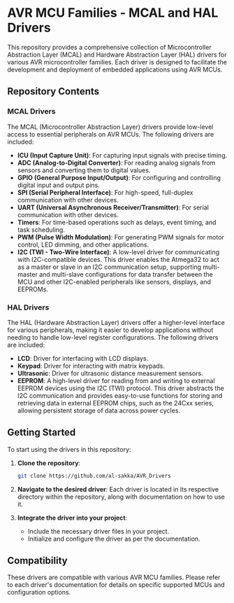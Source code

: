 # AVR MCU Families - MCAL and HAL Drivers

This repository provides a comprehensive collection of Microcontroller Abstraction Layer (MCAL) and Hardware Abstraction Layer (HAL) drivers for various AVR microcontroller families. Each driver is designed to facilitate the development and deployment of embedded applications using AVR MCUs.

## Repository Contents

### MCAL Drivers
The MCAL (Microcontroller Abstraction Layer) drivers provide low-level access to essential peripherals on AVR MCUs. The following drivers are included:

- **ICU (Input Capture Unit)**: For capturing input signals with precise timing.
- **ADC (Analog-to-Digital Converter)**: For reading analog signals from sensors and converting them to digital values.
- **GPIO (General Purpose Input/Output)**: For configuring and controlling digital input and output pins.
- **SPI (Serial Peripheral Interface)**: For high-speed, full-duplex communication with other devices.
- **UART (Universal Asynchronous Receiver/Transmitter)**: For serial communication with other devices.
- **Timers**: For time-based operations such as delays, event timing, and task scheduling.
- **PWM (Pulse Width Modulation)**: For generating PWM signals for motor control, LED dimming, and other applications.
- **I2C (TWI - Two-Wire Interface)**: A low-level driver for communicating with I2C-compatible devices. This driver enables the Atmega32 to act as a master or slave in an I2C communication setup, supporting multi-master and multi-slave configurations for data transfer between the MCU and other I2C-enabled peripherals like sensors, displays, and EEPROMs.


### HAL Drivers
The HAL (Hardware Abstraction Layer) drivers offer a higher-level interface for various peripherals, making it easier to develop applications without needing to handle low-level register configurations. The following drivers are included:

- **LCD**: Driver for interfacing with LCD displays.
- **Keypad**: Driver for interacting with matrix keypads.
- **Ultrasonic**: Driver for ultrasonic distance measurement sensors.
- **EEPROM**: A high-level driver for reading from and writing to external EEPROM devices using the I2C (TWI) protocol. This driver abstracts the I2C communication and provides easy-to-use functions for storing and retrieving data in external EEPROM chips, such as the 24Cxx series, allowing persistent storage of data across power cycles.


## Getting Started

To start using the drivers in this repository:

1. **Clone the repository**:
   ```bash
   git clone https://github.com/al-sakka/AVR_Drivers
   ```
2. **Navigate to the desired driver**:
   Each driver is located in its respective directory within the repository, along with documentation on how to use it.
   
3. **Integrate the driver into your project**:
   - Include the necessary driver files in your project.
   - Initialize and configure the driver as per the documentation.

## Compatibility

These drivers are compatible with various AVR MCU families. Please refer to each driver's documentation for details on specific supported MCUs and configuration options.
